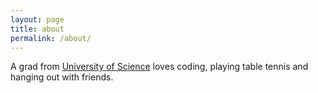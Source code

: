 ```yaml
---
layout: page
title: about
permalink: /about/
---
```


A grad from [University of Science](http://www.hcmus.edu.vn/en/) loves coding, playing table tennis and hanging out with friends.
